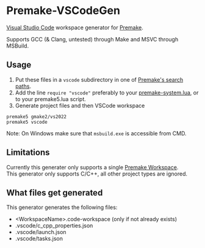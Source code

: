 # Premake-VSCodeGen

[Visual Studio Code](https://code.visualstudio.com/) workspace generator for [Premake](https://github.com/premake/premake-core).

Supports GCC (& Clang, untested) through Make and MSVC through MSBuild.

## Usage

1. Put these files in a `vscode` subdirectory in one of [Premake's search paths](https://premake.github.io/docs/Locating-Scripts/).
2. Add the line `require "vscode"` preferably to your [premake-system.lua](https://premake.github.io/docs/System-Scripts/), or to your premake5.lua script.
3. Generate project files and then VSCode workspace

```
premake5 gmake2/vs2022
premake5 vscode
```

Note: On Windows make sure that `msbuild.exe` is accessible from CMD.

## Limitations

Currently this generater only supports a single [Premake Workspace](https://premake.github.io/docs/workspace/).  
This generator only supports C/C++, all other project types are ignored.  

## What files get generated

This generator generates the following files:

- \<WorkspaceName\>.code-workspace (only if not already exists)
- .vscode/c_cpp_properties.json
- .vscode/launch.json
- .vscode/tasks.json
